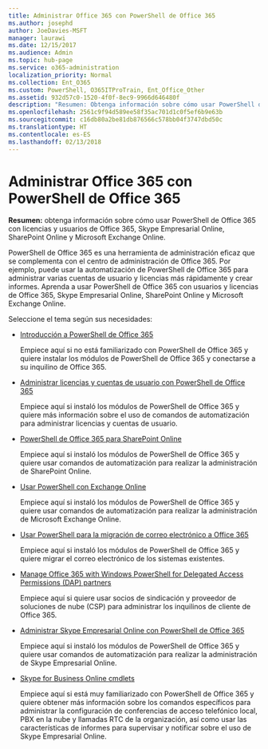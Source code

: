 ```yaml
---
title: Administrar Office 365 con PowerShell de Office 365
ms.author: josephd
author: JoeDavies-MSFT
manager: laurawi
ms.date: 12/15/2017
ms.audience: Admin
ms.topic: hub-page
ms.service: o365-administration
localization_priority: Normal
ms.collection: Ent_O365
ms.custom: PowerShell, O365ITProTrain, Ent_Office_Other
ms.assetid: 932d57c0-1520-4f0f-8ec9-9966d646480f
description: "Resumen: Obtenga información sobre cómo usar PowerShell de Office 365 con Office 365 usuarios y licencias, Skype Empresarial Online, SharePoint Online, y Microsoft Exchange Online."
ms.openlocfilehash: 2561c9f94d589ee58f35ac701d1c0f5ef6b9e63b
ms.sourcegitcommit: c16db80a2be81db876566c578bb04f3747dbd50c
ms.translationtype: HT
ms.contentlocale: es-ES
ms.lasthandoff: 02/13/2018
---
```

# <a name="manage-office-365-with-office-365-powershell"></a>Administrar Office 365 con PowerShell de Office 365

 **Resumen:** obtenga información sobre cómo usar PowerShell de Office 365 con licencias y usuarios de Office 365, Skype Empresarial Online, SharePoint Online y Microsoft Exchange Online.
  
PowerShell de Office 365 es una herramienta de administración eficaz que se complementa con el centro de administración de Office 365. Por ejemplo, puede usar la automatización de PowerShell de Office 365 para administrar varias cuentas de usuario y licencias más rápidamente y crear informes. Aprenda a usar PowerShell de Office 365 con usuarios y licencias de Office 365, Skype Empresarial Online, SharePoint Online y Microsoft Exchange Online. 
  
Seleccione el tema según sus necesidades:
  
- [Introducción a PowerShell de Office 365](getting-started-with-office-365-powershell.md)
    
    Empiece aquí si no está familiarizado con PowerShell de Office 365 y quiere instalar los módulos de PowerShell de Office 365 y conectarse a su inquilino de Office 365.
    
- [Administrar licencias y cuentas de usuario con PowerShell de Office 365](manage-user-accounts-and-licenses-with-office-365-powershell.md)
    
    Empiece aquí si instaló los módulos de PowerShell de Office 365 y quiere más información sobre el uso de comandos de automatización para administrar licencias y cuentas de usuario.
    
- [PowerShell de Office 365 para SharePoint Online](https://technet.microsoft.com/es-ES/library/fp161362.aspx)
    
    Empiece aquí si instaló los módulos de PowerShell de Office 365 y quiere usar comandos de automatización para realizar la administración de SharePoint Online.
    
- [Usar PowerShell con Exchange Online](https://technet.microsoft.com/library/jj200677%28v=exchg.160%29.aspx)
    
    Empiece aquí si instaló los módulos de PowerShell de Office 365 y quiere usar comandos de automatización para realizar la administración de Microsoft Exchange Online.
    
- [Usar PowerShell para la migración de correo electrónico a Office 365](use-powershell-for-email-migration-to-office-365.md)
    
    Empiece aquí si instaló los módulos de PowerShell de Office 365 y quiere migrar el correo electrónico de los sistemas existentes. 
    
- [Manage Office 365 with Windows PowerShell for Delegated Access Permissions (DAP) partners](manage-office-365-with-windows-powershell-for-delegated-access-permissions-dap-p.md)
    
    Empiece aquí si quiere usar socios de sindicación y proveedor de soluciones de nube (CSP) para administrar los inquilinos de cliente de Office 365. 
    
- [Administrar Skype Empresarial Online con PowerShell de Office 365](manage-skype-for-business-online-with-office-365-powershell.md)
    
    Empiece aquí si instaló los módulos de PowerShell de Office 365 y quiere usar comandos de automatización para realizar la administración de Skype Empresarial Online.
    
- [Skype for Business Online cmdlets](http://technet.microsoft.com/library/141fbda3-992a-4eeb-9352-c6b0ffd760f6.aspx)
    
    Empiece aquí si está muy familiarizado con PowerShell de Office 365 y quiere obtener más información sobre los comandos específicos para administrar la configuración de conferencias de acceso telefónico local, PBX en la nube y llamadas RTC de la organización, así como usar las características de informes para supervisar y notificar sobre el uso de Skype Empresarial Online.
    

